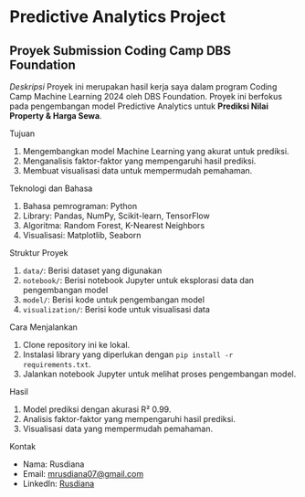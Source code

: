 # Predictive Analytics Project

## Proyek Submission Coding Camp DBS Foundation
*Deskripsi*
Proyek ini merupakan hasil kerja saya dalam program Coding Camp Machine Learning 2024 oleh DBS Foundation. Proyek ini berfokus pada pengembangan model Predictive Analytics untuk **Prediksi Nilai Property & Harga Sewa**.

Tujuan
1. Mengembangkan model Machine Learning yang akurat untuk prediksi.
2. Menganalisis faktor-faktor yang mempengaruhi hasil prediksi.
3. Membuat visualisasi data untuk mempermudah pemahaman.

Teknologi dan Bahasa
1. Bahasa pemrograman: Python
2. Library: Pandas, NumPy, Scikit-learn, TensorFlow
3. Algoritma: Random Forest, K-Nearest Neighbors
4. Visualisasi: Matplotlib, Seaborn

Struktur Proyek
1. `data/`: Berisi dataset yang digunakan
2. `notebook/`: Berisi notebook Jupyter untuk eksplorasi data dan pengembangan model
3. `model/`: Berisi kode untuk pengembangan model
4. `visualization/`: Berisi kode untuk visualisasi data

Cara Menjalankan
1. Clone repository ini ke lokal.
2. Instalasi library yang diperlukan dengan `pip install -r requirements.txt`.
3. Jalankan notebook Jupyter untuk melihat proses pengembangan model.

Hasil
1. Model prediksi dengan akurasi R² 0.99.
2. Analisis faktor-faktor yang mempengaruhi hasil prediksi.
3. Visualisasi data yang mempermudah pemahaman.

Kontak
- Nama: Rusdiana
- Email: mrusdiana07@gmail.com
- LinkedIn: [Rusdiana](https://www.linkedin.com/in/rusdiana28?trk=contact-info)

